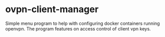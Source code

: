 # ovpn-client-manager
Simple menu program to help with configuring docker containers running openvpn. The program features on access control of client vpn keys.
